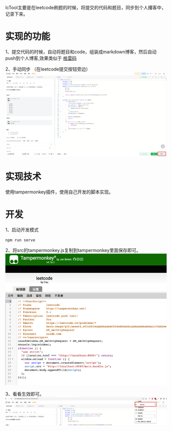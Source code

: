 lcTool主要是在leetcode刷题的时候，将提交的代码和题目，同步到个人播客中，记录下来。
# 实现的功能
1、提交代码的时候，自动将题目和code，组装成markdown博客，然后自动push到个人博客,效果类似于 [格雷码](https://noodb.com/blog/1557628290926342145)

2、手动同步 （在leetcode提交按钮旁边）
![img.png](./doc/asserts/img.png)
# 实现技术
使用tampermonkey插件，使用自己开发的脚本实现。

# 开发

1、启动开发模式
```shell
npm run serve
```
2、将src的tampermonkey.js复制到tampermonkey里面保存即可。
![img.png](doc/asserts/tampermonkey.png)

3、看看生效即可。
![img.png](doc/asserts/tampermonkeyActive.png)

